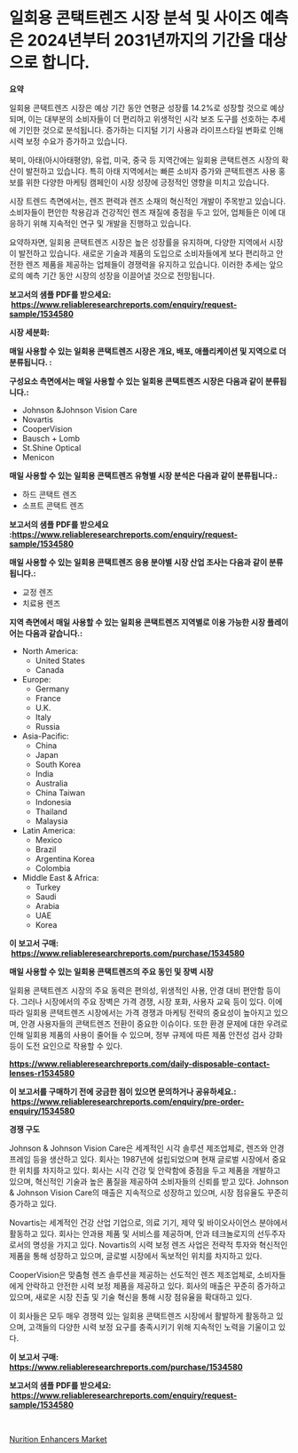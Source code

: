 <p><h1>일회용 콘택트렌즈 시장 분석 및 사이즈 예측은 2024년부터 2031년까지의 기간을 대상으로 합니다.</h1></p><p><strong>요약</strong></p>
<p><p>일회용 콘택트렌즈 시장은 예상 기간 동안 연평균 성장률 14.2%로 성장할 것으로 예상되며, 이는 대부분의 소비자들이 더 편리하고 위생적인 시각 보조 도구를 선호하는 추세에 기인한 것으로 분석됩니다. 증가하는 디지털 기기 사용과 라이프스타일 변화로 인해 시력 보정 수요가 증가하고 있습니다.</p><p>북미, 아태(아시아태평양), 유럽, 미국, 중국 등 지역간에는 일회용 콘택트렌즈 시장의 확산이 발전하고 있습니다. 특히 아태 지역에서는 빠른 소비자 증가와 콘택트렌즈 사용 홍보를 위한 다양한 마케팅 캠페인이 시장 성장에 긍정적인 영향을 미치고 있습니다. </p><p>시장 트렌드 측면에서는, 렌즈 편력과 렌즈 소재의 혁신적인 개발이 주목받고 있습니다. 소비자들이 편안한 착용감과 건강적인 렌즈 재질에 중점을 두고 있어, 업체들은 이에 대응하기 위해 지속적인 연구 및 개발을 진행하고 있습니다.</p><p>요약하자면, 일회용 콘택트렌즈 시장은 높은 성장률을 유지하며, 다양한 지역에서 시장이 발전하고 있습니다. 새로운 기술과 제품의 도입으로 소비자들에게 보다 편리하고 안전한 렌즈 제품을 제공하는 업체들이 경쟁력을 유지하고 있습니다. 이러한 추세는 앞으로의 예측 기간 동안 시장의 성장을 이끌어낼 것으로 전망됩니다.</p></p>
<p><strong>보고서의 샘플 PDF를 받으세요: &nbsp;<a href="https://www.reliableresearchreports.com/enquiry/request-sample/1534580">https://www.reliableresearchreports.com/enquiry/request-sample/1534580</a></strong></p>
<p><strong>시장 세분화:</strong></p>
<p><strong> 매일 사용할 수 있는 일회용 콘택트렌즈 시장은 개요, 배포, 애플리케이션 및 지역으로 더 분류됩니다. :</strong></p>
<p><strong>구성요소 측면에서는 매일 사용할 수 있는 일회용 콘택트렌즈 시장은 다음과 같이 분류됩니다.:</strong></p>
<p><ul><li>Johnson &Johnson Vision Care</li><li>Novartis</li><li>CooperVision</li><li>Bausch + Lomb</li><li>St.Shine Optical</li><li>Menicon</li></ul></p>
<p><strong> 매일 사용할 수 있는 일회용 콘택트렌즈 유형별 시장 분석은 다음과 같이 분류됩니다.:</strong></p>
<p><ul><li>하드 콘택트 렌즈</li><li>소프트 콘택트 렌즈</li></ul></p>
<p><strong>보고서의 샘플 PDF를 받으세요 :<a href="https://www.reliableresearchreports.com/enquiry/request-sample/1534580">https://www.reliableresearchreports.com/enquiry/request-sample/1534580</a></strong></p>
<p><strong> 매일 사용할 수 있는 일회용 콘택트렌즈 응용 분야별 시장 산업 조사는 다음과 같이 분류됩니다.:</strong></p>
<p><ul><li>교정 렌즈</li><li>치료용 렌즈</li></ul></p>
<p><strong>지역 측면에서 매일 사용할 수 있는 일회용 콘택트렌즈 지역별로 이용 가능한 시장 플레이어는 다음과 같습니다.:</strong></p>
<p><ul>
    <li>
        North America:
        <ul>
            <li>United States</li>
            <li>Canada</li>
        </ul>
    </li>
    <li>
        Europe:
        <ul>
            <li>Germany</li>
            <li>France</li>
            <li>U.K.</li>
            <li>Italy</li>
            <li>Russia</li>
        </ul>
    </li>
    <li>
        Asia-Pacific:
        <ul>
            <li>China</li>
            <li>Japan</li>
            <li>South Korea</li>
            <li>India</li>
            <li>Australia</li>
            <li>China Taiwan</li>
            <li>Indonesia</li>
            <li>Thailand</li>
            <li>Malaysia</li>
        </ul>
    </li>
    <li>
        Latin America:
        <ul>
            <li>Mexico</li>
            <li>Brazil</li>
            <li>Argentina Korea</li>
            <li>Colombia</li>
        </ul>
    </li>
    <li>
        Middle East & Africa:
        <ul>
            <li>Turkey</li>
            <li>Saudi</li>
            <li>Arabia</li>
            <li>UAE</li>
            <li>Korea</li>
        </ul>
    </li>
    </ul></p>
<p><strong>이 보고서 구매: &nbsp;<a href="https://www.reliableresearchreports.com/purchase/1534580">https://www.reliableresearchreports.com/purchase/1534580</a></strong></p>
<p><strong>매일 사용할 수 있는 일회용 콘택트렌즈의 주요 동인 및 장벽 시장</strong></p>
<p><p>일회용 콘택트렌즈 시장의 주요 동력은 편의성, 위생적인 사용, 안경 대비 편안함 등이다. 그러나 시장에서의 주요 장벽은 가격 경쟁, 시장 포화, 사용자 교육 등이 있다. 이에 따라 일회용 콘택트렌즈 시장에서는 가격 경쟁과 마케팅 전략의 중요성이 높아지고 있으며, 안경 사용자들의 콘택트렌즈 전환이 중요한 이슈이다. 또한 환경 문제에 대한 우려로 인해 일회용 제품의 사용이 줄어들 수 있으며, 정부 규제에 따른 제품 안전성 검사 강화 등이 도전 요인으로 작용할 수 있다.</p></p>
<p><strong><a href="https://www.reliableresearchreports.com/daily-disposable-contact-lenses-r1534580">https://www.reliableresearchreports.com/daily-disposable-contact-lenses-r1534580</a></strong></p>
<p><strong>이 보고서를 구매하기 전에 궁금한 점이 있으면 문의하거나 공유하세요.: &nbsp;<a href="https://www.reliableresearchreports.com/enquiry/pre-order-enquiry/1534580">https://www.reliableresearchreports.com/enquiry/pre-order-enquiry/1534580</a></strong></p>
<p><strong>경쟁 구도</strong></p>
<p><p>Johnson & Johnson Vision Care은 세계적인 시각 솔루션 제조업체로, 렌즈와 안경 프레임 등을 생산하고 있다. 회사는 1987년에 설립되었으며 현재 글로벌 시장에서 중요한 위치를 차지하고 있다. 회사는 시각 건강 및 안락함에 중점을 두고 제품을 개발하고 있으며, 혁신적인 기술과 높은 품질을 제공하여 소비자들의 신뢰를 받고 있다. Johnson & Johnson Vision Care의 매출은 지속적으로 성장하고 있으며, 시장 점유율도 꾸준히 증가하고 있다.</p><p>Novartis는 세계적인 건강 산업 기업으로, 의료 기기, 제약 및 바이오사이언스 분야에서 활동하고 있다. 회사는 안과용 제품 및 서비스를 제공하며, 안과 테크놀로지의 선두주자로서의 명성을 가지고 있다. Novartis의 시력 보정 렌즈 사업은 전략적 투자와 혁신적인 제품을 통해 성장하고 있으며, 글로벌 시장에서 독보적인 위치를 차지하고 있다.</p><p>CooperVision은 맞춤형 렌즈 솔루션을 제공하는 선도적인 렌즈 제조업체로, 소비자들에게 안락하고 안전한 시력 보정 제품을 제공하고 있다. 회사의 매출은 꾸준히 증가하고 있으며, 새로운 시장 진출 및 기술 혁신을 통해 시장 점유율을 확대하고 있다.</p><p>이 회사들은 모두 매우 경쟁력 있는 일회용 콘택트렌즈 시장에서 활발하게 활동하고 있으며, 고객들의 다양한 시력 보정 요구를 충족시키기 위해 지속적인 노력을 기울이고 있다.</p></p>
<p><strong>이 보고서 구매: &nbsp; <a href="https://www.reliableresearchreports.com/purchase/1534580">https://www.reliableresearchreports.com/purchase/1534580</a></strong></p>
<p><strong>보고서의 샘플 PDF를 받으세요: &nbsp;<a href="https://www.reliableresearchreports.com/enquiry/request-sample/1534580">https://www.reliableresearchreports.com/enquiry/request-sample/1534580</a></strong><strong></strong></p>
<p>&nbsp;</p>
<p><p><a href="https://github.com/moyahfrancoestellec51j635wcx/Market-Research-Report-List-2/blob/main/nurition-enhancers-market.md">Nurition Enhancers Market</a></p></p>